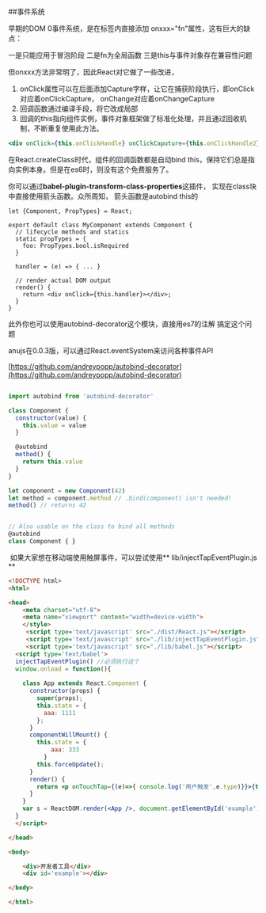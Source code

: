 ##事件系统 

早期的DOM 0事件系统，是在标签内直接添加 onxxx="fn"属性，这有巨大的缺点：

一是只能应用于冒泡阶段
二是fn为全局函数
三是this与事件对象存在兼容性问题

但onxxx方法非常明了，因此React对它做了一些改进，

1. onClick属性可以在后面添加Capture字样，让它在捕获阶段执行，即onClick对应着onClickCapture， onChange对应着onChangeCapture
2. 回调函数通过编译手段，将它改成局部
3. 回调的this指向组件实例，事件对象框架做了标准化处理，并且通过回收机制，不断重复使用此方法。

```jsx
<div onClick={this.onClickHandle} onClickCaputure={this.onClickHandle2}>点我</div>
```


在React.createClass时代，组件的回调函数都是自动bind this，保持它们总是指向实例本身。但是在es6时，则没有这个免费服务了。

你可以通过**babel-plugin-transform-class-properties**这插件， 实现在class块中直接使用箭头函数。众所周知， 箭头函数是autobind this的

```
let {Component, PropTypes} = React;

export default class MyComponent extends Component {  
  // lifecycle methods and statics
  static propTypes = {
    foo: PropTypes.bool.isRequired
  }

  handler = (e) => { ... }

  // render actual DOM output
  render() {
    return <div onClick={this.handler}></div>;
  }
}
```

此外你也可以使用autobind-decorator这个模块，直接用es7的注解 搞定这个问题

anujs在0.0.3版，可以通过React.eventSystem来访问各种事件API

[https://github.com/andreypopp/autobind-decorator](https://github.com/andreypopp/autobind-decorator)

```jsx

import autobind from 'autobind-decorator'

class Component {
  constructor(value) {
    this.value = value
  }

  @autobind
  method() {
    return this.value
  }
}

let component = new Component(42)
let method = component.method // .bind(component) isn't needed!
method() // returns 42


// Also usable on the class to bind all methods
@autobind
class Component { }
```

 如果大家想在移动端使用触屏事件，可以尝试使用** lib/injectTapEventPlugin.js **

```html
<!DOCTYPE html>
<html>

<head>
    <meta charset="utf-8">
    <meta name="viewport" content="width=device-width">
    </style>
     <script type='text/javascript' src="./dist/React.js"></script>
     <script type='text/javascript' src="./lib/injectTapEventPlugin.js"></script>
     <script type='text/javascript' src="./lib/babel.js"></script>
  <script type='text/babel'>
  injectTapEventPlugin() //必须执行这个
  window.onload = function(){
  
    class App extends React.Component {
      constructor(props) {
        super(props);
        this.state = {
          aaa: 1111
        };
      }
      componentWillMount() {
        this.state = {
            aaa: 333
          }
        this.forceUpdate();
      }
      render() {
        return <p onTouchTap={(e)=>{ console.log('用户触发',e.type)}}>{this.state.aaa}</p>;
      }
    }
    var s = ReactDOM.render(<App />, document.getElementById('example'));
  }
  </script>

</head>

<body>

    <div>开发者工具</div>
    <div id='example'></div>

</body>

</html>

```